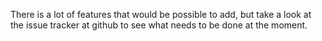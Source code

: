 There is a lot of features that would be possible to add, but take a look at the issue tracker at github to see what needs to be done at the moment.
